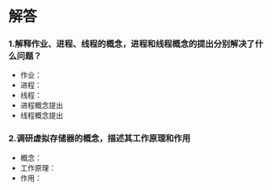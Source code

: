 # 解答
### 1.解释作业、进程、线程的概念，进程和线程概念的提出分别解决了什么问题？
 - 作业：
 - 进程：
 - 线程：
 - 进程概念提出
 - 线程概念提出

### 2.调研虚拟存储器的概念，描述其工作原理和作用
 - 概念：
 - 工作原理：
 - 作用：
